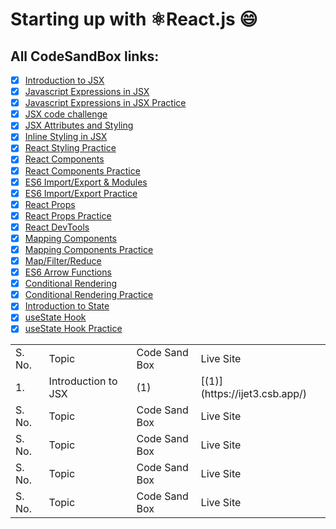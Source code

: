 # Starting up with ⚛️React.js :smile: 
## All CodeSandBox links:
- [x] [Introduction to JSX](https://codesandbox.io/s/introduction-to-jsx-forked-ijet3)
- [x] [Javascript Expressions in JSX](https://codesandbox.io/s/javascript-expressions-in-jsx-forked-5e6e1)
- [x] [Javascript Expressions in JSX Practice](https://codesandbox.io/s/javascript-expressions-in-jsx-practice-forked-2rrg4)
- [x] [JSX code challenge](https://codesandbox.io/s/jsx-code-challenge-forked-ctp96)
- [x] [JSX Attributes and Styling](https://codesandbox.io/s/jsx-attributes-and-styling-forked-ogujt?file=/src/index.js)
- [x] [Inline Styling in JSX ](https://codesandbox.io/s/inline-styling-in-jsx-forked-viu1q?file=/src/index.js)
- [x] [React Styling Practice ](https://codesandbox.io/s/react-styling-practice-forked-tjydt?file=/src/index.js)
- [x] [React Components](https://codesandbox.io/s/react-components-forked-sfhvl?file=/src/index.js)
- [x] [React Components Practice](https://codesandbox.io/s/react-components-practice-forked-vh9jl?file=/src/index.js)
- [x] [ES6 Import/Export & Modules](https://codesandbox.io/s/es6-importexport-modules-forked-8sgn5?file=/src/index.js)
- [x] [ES6 Import/Export Practice](https://codesandbox.io/s/es6-importexport-practice-forked-iir9m?file=/src/index.js)
- [x] [React Props](https://codesandbox.io/s/react-props-forked-zekwd?file=/src/index.js)
- [x] [React Props Practice](https://codesandbox.io/s/react-props-practice-forked-09601?file=/src/index.js)
- [x] [React DevTools](https://codesandbox.io/s/react-devtools-6h981?file=/src/index.js)
- [x] [Mapping Components](https://codesandbox.io/s/mapping-components-forked-e6994?file=/src/index.js)
- [x] [Mapping Components Practice](https://codesandbox.io/s/mapping-components-practice-forked-4k46m?file=/src/index.js)
- [x] [Map/Filter/Reduce](https://codesandbox.io/s/mapfilterreduce-forked-rs29z?file=/src/index.js)
- [x] [ES6 Arrow Functions](https://codesandbox.io/s/es6-arrow-functions-forked-rtbjz?file=/src/index.js)
- [x] [Conditional Rendering](https://codesandbox.io/s/conditional-rendering-forked-epsux?file=/src/index.js)
- [x] [Conditional Rendering Practice](https://codesandbox.io/s/conditional-rendering-practice-forked-g8mqj?file=/src/index.js)
- [x] [Introduction to State](https://codesandbox.io/s/introduction-to-state-completed-forked-kze9b?file=/src/index.js)
- [x] [useState Hook](https://codesandbox.io/s/usestate-hook-forked-j0pcs?file=/src/index.js)
- [x] [useState Hook Practice](https://codesandbox.io/s/usestate-hook-practice-forked-s1lk4?file=/src/index.js)

<table>
<tr>
<td>S. No.</td>
<td>Topic</td>
<td>Code Sand Box</td>
<td>Live Site</td>
</tr>
<td>1.</td>
<td>Introduction to JSX</td>
<td><a src="https://codesandbox.io/s/introduction-to-jsx-forked-ijet3">(1)</a></td>
<td>[(1)](https://ijet3.csb.app/)</td>
</tr>
<td>S. No.</td>
<td>Topic</td>
<td>Code Sand Box</td>
<td>Live Site</td>
</tr>
<td>S. No.</td>
<td>Topic</td>
<td>Code Sand Box</td>
<td>Live Site</td>
</tr>
<td>S. No.</td>
<td>Topic</td>
<td>Code Sand Box</td>
<td>Live Site</td>
</tr>
<td>S. No.</td>
<td>Topic</td>
<td>Code Sand Box</td>
<td>Live Site</td>
</tr>
</table>